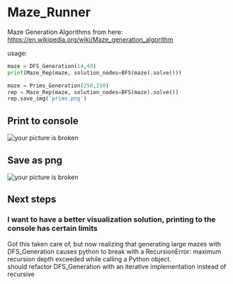 # Maze_Runner

Maze Generation Algorithms from here:  
https://en.wikipedia.org/wiki/Maze_generation_algorithm


usage:
```python
maze = DFS_Generation(14,40)  
print(Maze_Rep(maze, solution_nodes=BFS(maze).solve()))
```
```python
maze = Prims_Generation(250,250)
rep = Maze_Rep(maze, solution_nodes=BFS(maze).solve())
rep.save_img('prims.png')
```
## Print to console
![your picture is broken](https://i.imgur.com/OZN2Iq0.png)

## Save as png
![your picture is broken](https://i.imgur.com/qGwNfHM.png)


## Next steps

### I want to have a better visualization solution, printing to the console has certain limits
Got this taken care of, but now realizing that generating large mazes with DFS_Generation causes python to break with a RecursionError: maximum recursion depth exceeded while calling a Python object.  
should refactor DFS_Generation with an iterative implementation instead of recursive
